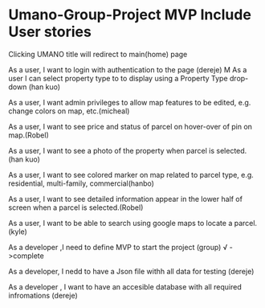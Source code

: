 # Umano-Group-Project MVP Include User stories

Clicking UMANO title will redirect to main(home) page

As a user, I want to login with authentication to the page (dereje)
  M
As a user I can select property type to to display using a Property Type drop-down (han kuo)

As a user, I want admin privileges to allow map features to be edited, e.g. change colors on map, etc.(micheal)

As a user, I want to see price and status of parcel on hover-over of pin on map.(Robel)

As a user, I want to see a photo of the property when parcel is selected.(han kuo)

As a user, I want to see colored marker on map related to parcel type, e.g. residential, multi-family, commercial(hanbo)

As a user, I want to see detailed information appear in the lower half of screen when a parcel is selected.(Robel)

As a user, I want to be able to search using google maps to locate a parcel.(kyle)

As a developer ,I need to define MVP to start the project (group) √ ->complete

As a developer, I nedd to have a Json file withh all data for testing (dereje)

As a developer , I want to have an accesible database with all required infromations (dereje)

